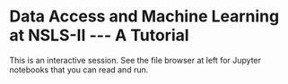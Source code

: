 # Data Access and Machine Learning at NSLS-II --- A Tutorial

This is an interactive session. See the file browser at left
for Jupyter notebooks that you can read and run.

